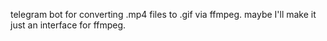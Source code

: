 telegram bot for converting .mp4 files to .gif via ffmpeg.
maybe I'll make it just an interface for ffmpeg.
